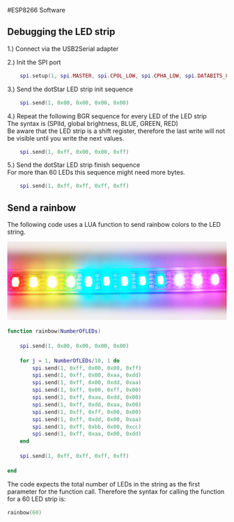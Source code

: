 #ESP8266 Software


## Debugging the LED strip

1.) Connect via the USB2Serial adapter

2.) Init the SPI port
```lua
    spi.setup(1, spi.MASTER, spi.CPOL_LOW, spi.CPHA_LOW, spi.DATABITS_8, 0);
```

3.) Send the dotStar LED strip init sequence
```lua
    spi.send(1, 0x00, 0x00, 0x00, 0x00)
```

4.) Repeat the following BGR sequence for every LED of the LED strip    
   The syntax is (SPIId, global brightness, BLUE, GREEN, RED)    
   Be aware that the LED strip is a shift register, therefore the last write will not be visible until you write the next values.
```lua
    spi.send(1, 0xff, 0x00, 0x00, 0xff)
```

5.) Send the dotStar LED strip finish sequence    
   For more than 60 LEDs this sequence might need more bytes.
```lua
    spi.send(1, 0xff, 0xff, 0xff, 0xff)
```

## Send a rainbow

The following code uses a LUA function to send rainbow colors to the LED string.

<img src="rainbow.jpg" alt="lamp" width="800px" height="180px">

```lua
function rainbow(NumberOfLEDs)

	spi.send(1, 0x00, 0x00, 0x00, 0x00)
	
	for j = 1, NumberOfLEDs/10, 1 do
		spi.send(1, 0xff, 0x00, 0x00, 0xff)
		spi.send(1, 0xff, 0x00, 0xaa, 0xdd)
		spi.send(1, 0xff, 0x00, 0xdd, 0xaa)
		spi.send(1, 0xff, 0x00, 0xff, 0x00)
		spi.send(1, 0xff, 0xaa, 0xdd, 0x00)
		spi.send(1, 0xff, 0xdd, 0xaa, 0x00)
		spi.send(1, 0xff, 0xff, 0x00, 0x00)
		spi.send(1, 0xff, 0xdd, 0x00, 0xaa)
		spi.send(1, 0xff, 0xbb, 0x00, 0xcc)
		spi.send(1, 0xff, 0xaa, 0x00, 0xdd)
	end
	
	spi.send(1, 0xff, 0xff, 0xff, 0xff)
	
end
```

The code expects the total number of LEDs in the string as the first parameter for the function call. Therefore the syntax for calling the function for a 60 LED strip is:

```lua
rainbow(60)
```
